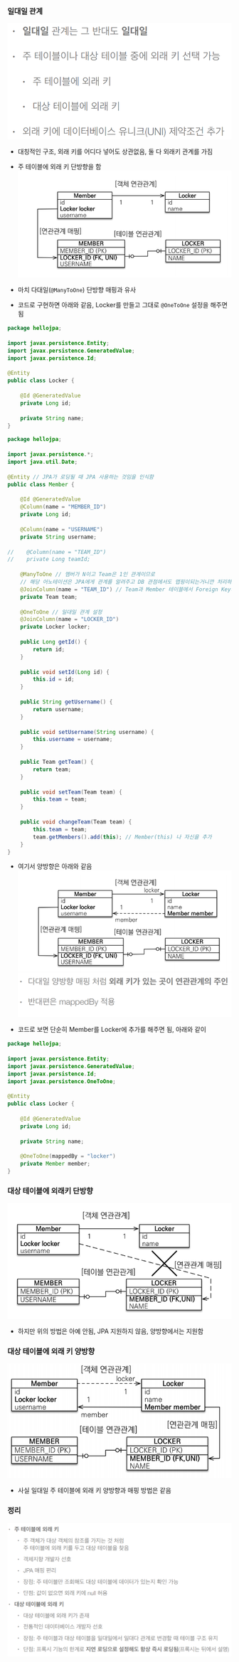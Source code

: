 ### 일대일 관계
![one](/img/JPA/OneToOne/one.png)

- 대칭적인 구조, 외래 키를 어디다 넣어도 상관없음, 둘 다 외래키 관계를 가짐
- 주 테이블에 외래 키 단방향을 함
![one](/img/JPA/OneToOne/two.png)

- 마치 다대일(`@ManyToOne`) 단방향 매핑과 유사
- 코드로 구현하면 아래와 같음, Locker를 만들고 그대로 `@OneToOne` 설정을 해주면 됨
```java
package hellojpa;

import javax.persistence.Entity;
import javax.persistence.GeneratedValue;
import javax.persistence.Id;

@Entity
public class Locker {

    @Id @GeneratedValue
    private Long id;

    private String name;
}
```
```java
package hellojpa;

import javax.persistence.*;
import java.util.Date;

@Entity // JPA가 로딩될 때 JPA 사용하는 것임을 인식함
public class Member {

    @Id @GeneratedValue
    @Column(name = "MEMBER_ID")
    private Long id;

    @Column(name = "USERNAME")
    private String username;

//    @Column(name = "TEAM_ID")
//    private Long teamId;

    @ManyToOne // 멤버가 N이고 Team은 1인 관계이므로
    // 해당 어노테이션은 JPA에게 관계를 알려주고 DB 관점에서도 맵핑이되는거니깐 처리하기 위해서 설정해줘야함
    @JoinColumn(name = "TEAM_ID") // Team과 Member 테이블에서 Foreign Key와 매핑해야 하므로 해당 Column으로 Join 하는 것
    private Team team;

    @OneToOne // 일대일 관계 설정
    @JoinColumn(name = "LOCKER_ID")
    private Locker locker;

    public Long getId() {
        return id;
    }

    public void setId(Long id) {
        this.id = id;
    }

    public String getUsername() {
        return username;
    }

    public void setUsername(String username) {
        this.username = username;
    }

    public Team getTeam() {
        return team;
    }

    public void setTeam(Team team) {
        this.team = team;
    }

    public void changeTeam(Team team) {
        this.team = team;
        team.getMembers().add(this); // Member(this) 나 자신을 추가
    }
}
```
- 여기서 양방향은 아래와 같음
![one](/img/JPA/OneToOne/three.png)
![one](/img/JPA/OneToOne/four.png)

- 코드로 보면 단순히 Member를 Locker에 추가를 해주면 됨, 아래와 같이
```java
package hellojpa;

import javax.persistence.Entity;
import javax.persistence.GeneratedValue;
import javax.persistence.Id;
import javax.persistence.OneToOne;

@Entity
public class Locker {

    @Id @GeneratedValue
    private Long id;

    private String name;
    
    @OneToOne(mappedBy = "locker")
    private Member member;
}
```

### 대상 테이블에 외래키 단방향
![one](/img/JPA/OneToOne/five.png)

- 하지만 위의 방법은 아예 안됨, JPA 지원하지 않음, 양방향에서는 지원함

### 대상 테이블에 외래 키 양방향
![one](/img/JPA/OneToOne/six.png)

- 사실 일대일 주 테이블에 외래 키 양방향과 매핑 방법은 같음

### 정리
![one](/img/JPA/OneToOne/seven.png)

